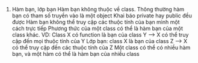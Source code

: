 1. Hàm bạn, lớp bạn
   Hàm bạn không thuộc về class.
   Thông thường hàm bạn có tham số truyền vào là một object
   Khai báo private hay public đều được
   Hàm bạn không thể truy cập các thuộc tính của bạn mình một cách trực tiếp
   Phương thức của một class có thể là hàm bạn của một class khác. VD:
   Class X có function là bạn của class Y --> X có thể truy cập đến mọi thuộc tính của Y
   Lớp bạn: class X là bạn của class Z --> X có thể truy cập đến các thuộc tính của Z
   Một class có thể có nhiều hàm bạn, và một hàm có thể là hàm bạn của nhiều class 
